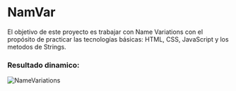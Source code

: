 # NamVar
El objetivo de este proyecto es trabajar con Name Variations con el propósito de practicar las tecnologías básicas: HTML, CSS, JavaScript y los metodos de Strings. 

### Resultado dinamico:

![NameVariations](https://user-images.githubusercontent.com/56690309/122952970-f9136700-d343-11eb-9f91-46e017e8882a.png)
